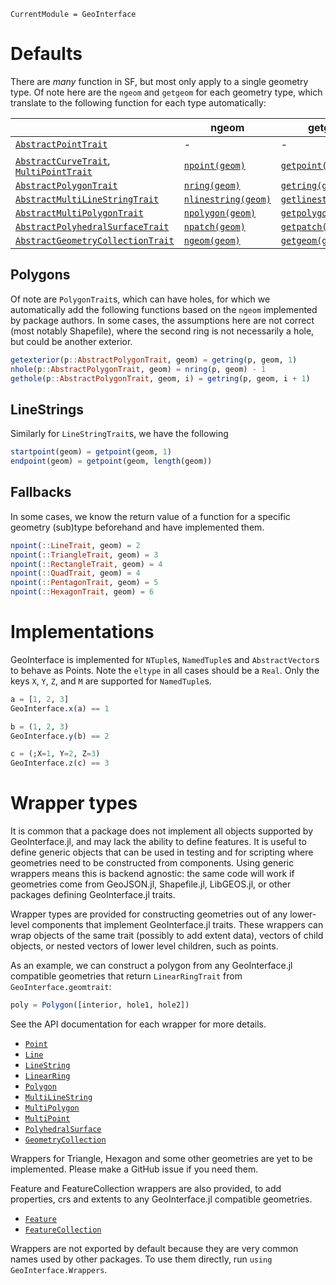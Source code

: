 ```@meta
CurrentModule = GeoInterface
```

# Defaults
There are *many* function in SF, but most only apply to a single geometry type.
Of note here are the `ngeom` and `getgeom` for each geometry type, which translate to the following function for each type automatically:

|                            | ngeom       | getgeom       |
|----------------------------|-------------|---------------|
| [`AbstractPointTrait`](@ref)              | -           | -             |
| [`AbstractCurveTrait`](@ref), [`MultiPointTrait`](@ref)  | [`npoint(geom)`](@ref)      | [`getpoint(geom)`](@ref)      |
| [`AbstractPolygonTrait`](@ref)            | [`nring(geom)`](@ref)       | [`getring(geom)`](@ref)       |
| [`AbstractMultiLineStringTrait`](@ref)    | [`nlinestring(geom)`](@ref) | [`getlinestring(geom)`](@ref) |
| [`AbstractMultiPolygonTrait`](@ref)       | [`npolygon(geom)`](@ref)    | [`getpolygon(geom)`](@ref)    |
| [`AbstractPolyhedralSurfaceTrait`](@ref)  | [`npatch(geom)`](@ref)      | [`getpatch(geom)`](@ref)      |
| [`AbstractGeometryCollectionTrait`](@ref) | [`ngeom(geom)`](@ref)       | [`getgeom(geom)`](@ref)       |

## Polygons
Of note are `PolygonTrait`s, which can have holes, for which we automatically add the following
functions based on the `ngeom` implemented by package authors. In some cases, the assumptions here
are not correct (most notably Shapefile), where the second ring is not necessarily a hole, but could
be another exterior.

```julia
getexterior(p::AbstractPolygonTrait, geom) = getring(p, geom, 1)
nhole(p::AbstractPolygonTrait, geom) = nring(p, geom) - 1
gethole(p::AbstractPolygonTrait, geom, i) = getring(p, geom, i + 1)
```
## LineStrings
Similarly for `LineStringTrait`s, we have the following
```julia
startpoint(geom) = getpoint(geom, 1)
endpoint(geom) = getpoint(geom, length(geom))
```

## Fallbacks
In some cases, we know the return value of a function for a specific geometry (sub)type beforehand and have implemented them.

```julia
npoint(::LineTrait, geom) = 2
npoint(::TriangleTrait, geom) = 3
npoint(::RectangleTrait, geom) = 4
npoint(::QuadTrait, geom) = 4
npoint(::PentagonTrait, geom) = 5
npoint(::HexagonTrait, geom) = 6
```

# Implementations
GeoInterface is implemented for `NTuple`s, `NamedTuple`s and `AbstractVector`s to behave as Points. Note the `eltype` in all cases should be a `Real`. Only the keys `X`, `Y`, `Z`, and `M` are supported for `NamedTuple`s.

```julia
a = [1, 2, 3]
GeoInterface.x(a) == 1

b = (1, 2, 3)
GeoInterface.y(b) == 2

c = (;X=1, Y=2, Z=3)
GeoInterface.z(c) == 3
```

# Wrapper types

It is common that a package does not implement all objects supported by
GeoInterface.jl, and may lack the ability to define features. It is useful
to define generic objects that can be used in testing and for scripting where
geometries need to be constructed from components. Using generic wrappers 
means this is backend agnostic: the same code will work if geometries come from
GeoJSON.jl, Shapefile.jl, LibGEOS.jl, or other packages defining GeoInterface.jl
traits.

Wrapper types are provided for constructing geometries out of any lower-level
components that implement GeoInterface.jl traits. These wrappers can wrap
objects of the same trait (possibly to add extent data), vectors of child
objects, or nested vectors of lower level children, such as points.

As an example, we can construct a polygon from any GeoInterface.jl compatible 
geometries that return `LinearRingTrait` from `GeoInterface.geomtrait`:

```julia
poly = Polygon([interior, hole1, hole2])
```

See the API documentation for each wrapper for more details.

- [`Point`](@ref)
- [`Line`](@ref)
- [`LineString`](@ref)
- [`LinearRing`](@ref)
- [`Polygon`](@ref)
- [`MultiLineString`](@ref)
- [`MultiPolygon`](@ref)
- [`MultiPoint`](@ref)
- [`PolyhedralSurface`](@ref)
- [`GeometryCollection`](@ref)

Wrappers for Triangle, Hexagon and some other geometries are yet to be implemented.
Please make a GitHub issue if you need them.

Feature and FeatureCollection wrappers are also provided, to add properties,
crs and extents to any GeoInterface.jl compatible geometries.

- [`Feature`](@ref)
- [`FeatureCollection`](@ref)

Wrappers are not exported by default because they are very common names used by
other packages. To use them directly, run `using GeoInterface.Wrappers`.
